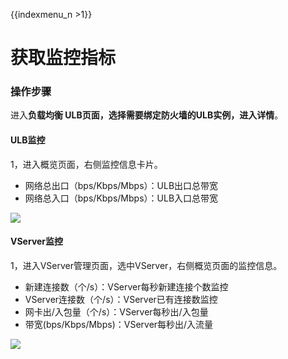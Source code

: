 {{indexmenu_n >1}}

# 获取监控指标

### 操作步骤

进入**负载均衡 ULB页面，**选择需要绑定防火墙的ULB实例，进入**详情**。

#### ULB监控

1，进入概览页面，右侧监控信息卡片。

* 网络总出口（bps/Kbps/Mbps）：ULB出口总带宽
* 网络总入口（bps/Kbps/Mbps）：ULB入口总带宽

![](../../../.gitbook/assets/image%20%2848%29.png)

#### VServer监控

1，进入VServer管理页面，选中VServer，右侧概览页面的监控信息。

* 新建连接数（个/s）：VServer每秒新建连接个数监控
* VServer连接数（个/s）：VServer已有连接数监控
* 网卡出/入包量（个/s）：VServer每秒出/入包量
* 带宽\(bps/Kbps/Mbps\)：VServer每秒出/入流量

![](../../../.gitbook/assets/image%20%2826%29.png)

